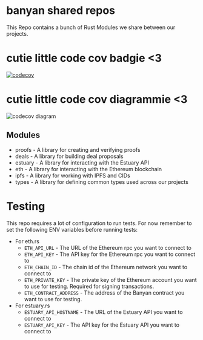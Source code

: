 # banyan shared repos

This Repo contains a bunch of Rust Modules we share between our projects.

# cutie little code cov badgie <3
[![codecov](https://codecov.io/gh/banyancomputer/banyan-shared-rs/branch/master/graph/badge.svg?token=BNIKTPUS3T)](https://codecov.io/gh/banyancomputer/banyan-shared-rs)

# cutie little code cov diagrammie <3 
![codecov diagram](https://codecov.io/gh/banyancomputer/banyan-shared-rs/branch/master/graphs/tree.svg?token=BNIKTPUS3T)

## Modules
- proofs - A library for creating and verifying proofs
- deals - A library for building deal proposals
- estuary - A library for interacting with the Estuary API
- eth - A library for interacting with the Ethereum blockchain
- ipfs - A library for working with IPFS and CIDs
- types - A library for defining common types used across our projects

# Testing
This repo requires a lot of configuration to run tests.
For now remember to set the following ENV variables before running tests:
- For eth.rs
    - `ETH_API_URL` - The URL of the Ethereum rpc you want to connect to
    - `ETH_API_KEY` - The API key for the Ethereum rpc you want to connect to
    - `ETH_CHAIN_ID` - The chain id of the Ethereum network you want to connect to
    - `ETH_PRIVATE_KEY` - The private key of the Ethereum account you want to use for testing. Required for signing transactions.
    - `ETH_CONTRACT_ADDRESS` - The address of the Banyan contract you want to use for testing.
- For estuary.rs
    - `ESTUARY_API_HOSTNAME` - The URL of the Estuary API you want to connect to
    - `ESTUARY_API_KEY` - The API key for the Estuary API you want to connect to
